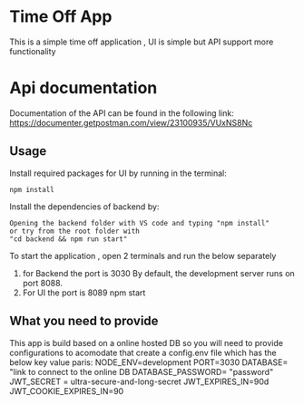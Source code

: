 # Time Off App

This is a simple time off application , UI is simple but API support more functionality

# Api documentation
Documentation of the API can be found in the following link:
https://documenter.getpostman.com/view/23100935/VUxNS8Nc

## Usage

Install required packages for UI by running in the terminal:
	
	npm install 

Install the dependencies of backend by:
    
    Opening the backend folder with VS code and typing "npm install"
    or try from the root folder with
    "cd backend && npm run start"
	
To start the application , open 2 terminals and run the below separately

1) for Backend the port is 3030
    By default, the development server runs on port 8088.
2) For UI the port is 8089
	npm start

## What you need to provide
This app is build based on a online hosted DB so you will need to provide configurations to acomodate that
create a config.env file which has the below key value paris:
NODE_ENV=development
PORT=3030
DATABASE= "link to connect to the online DB
DATABASE_PASSWORD= "password"
JWT_SECRET = ultra-secure-and-long-secret
JWT_EXPIRES_IN=90d
JWT_COOKIE_EXPIRES_IN=90


    
